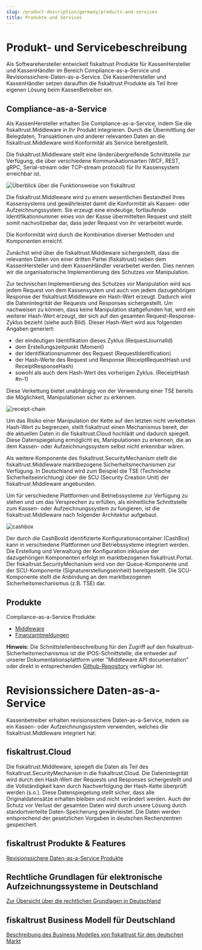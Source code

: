 ```yaml
---
slug: /product-description/germany/products-and-services
title: Produkte und Services
---
```


# Produkt- und Servicebeschreibung

Als Softwarehersteller entwickelt fiskaltrust Produkte für KassenHersteller und KassenHändler im Bereich Compliance-as-a-Service und Revisionssichere-Daten-as-a-Service. Die KassenHersteller und KassenHändler setzen daraufhin die fiskaltrust Produkte als Teil Ihrer eigenen Lösung beim KassenBetreiber ein.

## Compliance-as-a-Service

Als KassenHersteller erhalten Sie Compliance-as-a-Service, indem Sie die fiskaltrust.Middleware in Ihr Produkt integrieren. Durch die Übermittlung der Belegdaten, Transaktionen und anderer relevanten Daten an die fiskaltrust.Middleware wird Konformität als Service bereitgestellt. 

Die fiskaltrust.Middleware stellt eine länderübergreifende Schnittstelle zur Verfügung, die über verschiedene Kommunikationsarten (WCF, REST, gRPC, Serial-stream oder TCP-stream protocol) für Ihr Kassensystem erreichbar ist.

![Überblick über die Funktionsweise von fiskaltrust](compliance-as-a-service/media/overview-pos-ft-middleware.png)                                

Die fiskaltrust.Middleware wird zu einem wesentlichen Bestandteil Ihres Kassensystems und gewährleistet damit die Konformität als Kassen- oder Aufzeichnungssystem. Sie erzeugt eine eindeutige, fortlaufende Identifikationnummer eines von der Kasse übermittelten Request und stellt somit nachvollziebar dar, dass jeder Request von ihr verarbeitet wurde.

Die Konformität wird durch die Kombination diverser Methoden und Komponenten erreicht.

Zunächst wird über die fiskaltrust.Middleware sichergestellt, dass die relevanten Daten von einer dritten Partei (fiskaltrust) neben dem KassenHersteller und dem KassenHändler verarbeitet werden. Dies nennen wir die organisatorische Implementierung des Schutzes vor Manipulation.

Zur technischen Implementierung des Schutzes vor Manipulation wird aus jedem Request von dem Kassensystem und auch von jedem dazugehörigen Response der fiskaltrust.Middleware ein Hash-Wert erzeugt. Dadurch wird die Datenintegrität der Requests und Responses sichergestellt. Um nachweisen zu können, dass keine Manipulation stattgefunden hat, wird ein weiterer Hash-Wert erzeugt, der sich auf den gesamten Request-Response-Zyklus bezieht (siehe auch Bild). Dieser Hash-Wert wird aus folgenden Angaben generiert:
- der eindeutigen Identifikation dieses Zyklus (RequestJournalId)
- dem Erstellungszeitpunkt (Moment)
- der Identifikationsnummer des Request (RequestIdentification)
- der Hash-Werte des Request und Response  (ReceiptRequestHash und ReceiptResponseHash)
- sowohl als auch dem Hash-Wert des vorherigen Zyklus. (ReceiptHash #n-1)

Diese Verkettung bietet unabhängig von der Verwendung einer TSE bereits die Möglichkeit, Manipulationen sicher zu erkennen.


 ![receipt-chain](compliance-as-a-service/media/receipt-chain.png)


Um das Risiko einer Manipulation der Kette auf den letzten nicht verketteten Hash-Wert zu begrenzen, stellt fiskaltrust einen Mechanismus bereit, der die aktuellen Daten in die fiskaltrust.Cloud hochlädt und dadurch spiegelt. Diese Datenspiegelung ermöglicht es, Manipulationen zu erkennen, die an dem Kassen- oder Aufzeichnungssystem selbst nicht erkennbar wären.

Als weitere Komponente des fiskaltrust.SecurityMechanism stellt die fiskaltrust.Middleware marktbezogene Sicherheitsmechanismen zur Verfügung. In Deutschland wird zum Beispiel die TSE (Technische Sicherheitseinrichtung) über die SCU (Security Creation Unit) der fiskaltrust.Middleware angebunden.

Um für verschiedene Plattformen und Betriebssysteme zur Verfügung zu stehen und um das Versprechen zu erfüllen, als einheitliche Schnittstelle zum Kassen- oder Aufzeichnungssystem zu fungieren, ist die fiskaltrust.Middleware nach folgender Architektur aufgebaut.

  ![cashbox](compliance-as-a-service/media/cashbox.png)

Der durch die CashBoxId identifizierte Konfigurationscontainer (CashBox) kann in verschiedene Plattformen und Betriebssysteme integriert werden. Die Erstellung und Verwaltung der Konfiguration inklusive der dazugehörigen Komponenten erfolgt im marktbezogenen fiskaltrust.Portal. Der fiskaltrust.SecurityMechanism wird von der Queue-Komponente und der SCU-Komponente (Signaturerstellungseinheit) bereitgestellt. Die SCU-Komponente stellt die Anbindung an den marktbezogenen Sicherheitsmechanismus (z.B. TSE) dar.


## Produkte

Compliance-as-a-Service Produkte:
- [Middleware](compliance-as-a-service/products/middleware.md)
- [Finanzamtmeldungen](compliance-as-a-service/products/tax-authority-notification.md)

**Hinweis:** Die Schnittstellenbeschreibung für den Zugriff auf den fiskaltrust-Sicherheitsmechanismus ist die IPOS-Schnittstelle, die entweder auf unserer Dokumentationsplattform unter "Middleware API documentation" oder direkt in entsprechenden [Github-Repository](https://github.com/fiskaltrust/interface-doc) verfügbar ist.

# Revisionssichere Daten-as-a-Service

Kassenbetreiber erhalten revisionssichere Daten-as-a-Service, indem sie ein Kassen- oder Aufzeichnungssystem verwenden, welches die fiskaltrust.Middleware integriert hat. 

## fiskaltrust.Cloud

Die fiskaltrust.Middleware, spiegelt die Daten als Teil des fiskaltrust.SecurityMechanism in die fiskaltrust.Cloud. Die Datenintegrität wird durch den Hash-Wert der Requests und Responses sichergestellt und die Vollständigkeit kann durch Nachverfolgung der Hash-Kette überprüft werden (s.o.). Diese Datenspiegelung stellt sicher, dass alle Originaldatensätze erhalten bleiben und nicht verändert werden. Auch der Schutz vor Verlust der gesamten Daten wird durch unsere Lösung durch standortverteilte Daten-Speicherung gewährleistet. Die Daten werden entsprechend der gesetzlichen Vorgaben in deutschen Rechenzentren gespeichert.

## fiskaltrust Produkte & Features

[Revisionssichere Daten-as-a-Service Produkte](revisionsafe-data-as-a-service/products/README.md)

## Rechtliche Grundlagen für elektronische Aufzeichnungssysteme in Deutschland

[Zur Übersicht über die rechtlichen Grundlagen in Deutschland](legal-basis-germany.md)

## fiskaltrust Business Modell für Deutschland

[Beschreibung des Business Modelles von fiskaltrust für den deutschen Markt](business-model-germany.md) 

